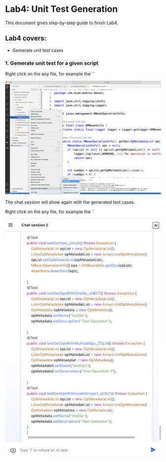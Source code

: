 # Lab4: Unit Test Generation

This document gives step-by-step guide to finish Lab4.

## Lab4 covers:

- Gemerate unit test cases


### 1. Gemerate unit test for a given script

Right click on the any file, for example the ``

![screenshot](../images/VSC_unit_test.png)

The chat session will show again with the generated test cases.

Right click on the any file, for example the ``

![screenshot](../images/VSC_unit_test_chat.png)
